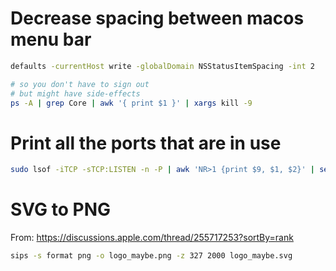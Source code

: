 # Decrease spacing between macos menu bar

```bash
defaults -currentHost write -globalDomain NSStatusItemSpacing -int 2

# so you don't have to sign out
# but might have side-effects
ps -A | grep Core | awk '{ print $1 }' | xargs kill -9
```

# Print all the ports that are in use

```bash
sudo lsof -iTCP -sTCP:LISTEN -n -P | awk 'NR>1 {print $9, $1, $2}' | sed 's/.*://' | while read port process pid; do echo "Port $port: $(ps -p $pid -o command= | sed 's/^-//') (PID: $pid)"; done | sort -n
```

# SVG to PNG

From: https://discussions.apple.com/thread/255717253?sortBy=rank

```bash
sips -s format png -o logo_maybe.png -z 327 2000 logo_maybe.svg
```
